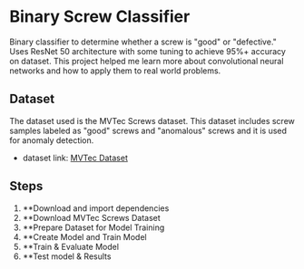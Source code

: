 # Binary Screw Classifier
Binary classifier to determine whether a screw is "good" or "defective." Uses ResNet 50 architecture with some tuning to achieve 95%+ accuracy on dataset. This project helped me learn more about convolutional neural networks and how to apply them to real world problems. 
## Dataset
The dataset used is the MVTec Screws dataset. This dataset includes screw samples labeled as "good" screws and "anomalous" screws and it is used for anomaly detection.
* dataset link: [MVTec Dataset](https://drive.google.com/file/d/11ozVs6zByFjs9viD3VIIP6qKFgjZwv9E/view)
## Steps
1. **Download and import dependencies
2. **Download MVTec Screws Dataset
3. **Prepare Dataset for Model Training
4. **Create Model and Train Model
5. **Train & Evaluate Model
6. **Test model & Results
